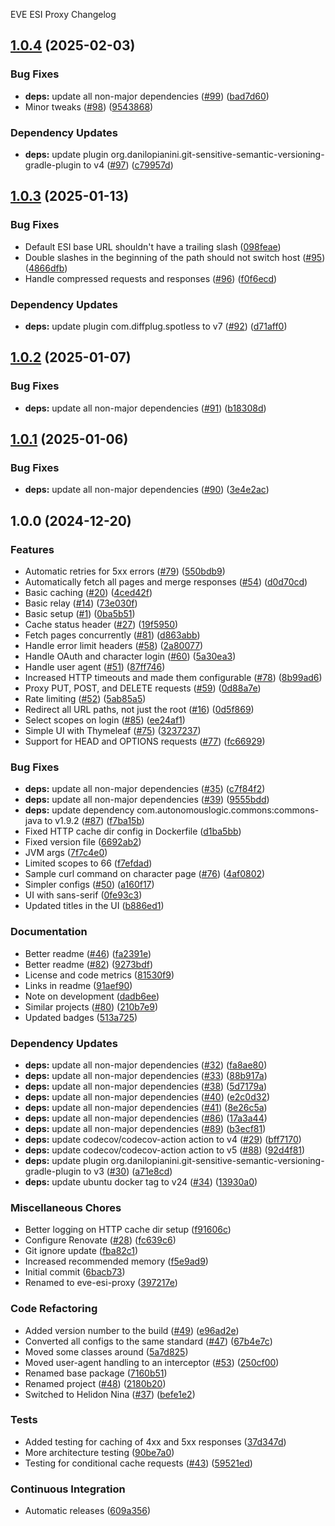 EVE ESI Proxy Changelog

## [1.0.4](https://github.com/autonomouslogic/eve-esi-proxy/compare/1.0.3...1.0.4) (2025-02-03)


### Bug Fixes

* **deps:** update all non-major dependencies ([#99](https://github.com/autonomouslogic/eve-esi-proxy/issues/99)) ([bad7d60](https://github.com/autonomouslogic/eve-esi-proxy/commit/bad7d605cb549e3c9f9f13a5a3fc6260beb17478))
* Minor tweaks ([#98](https://github.com/autonomouslogic/eve-esi-proxy/issues/98)) ([9543868](https://github.com/autonomouslogic/eve-esi-proxy/commit/954386856b80410e7db36639445ee0dd2a4e261b))


### Dependency Updates

* **deps:** update plugin org.danilopianini.git-sensitive-semantic-versioning-gradle-plugin to v4 ([#97](https://github.com/autonomouslogic/eve-esi-proxy/issues/97)) ([c79957d](https://github.com/autonomouslogic/eve-esi-proxy/commit/c79957d0c5789fddb0b0c08c6064db95a674b93b))

## [1.0.3](https://github.com/autonomouslogic/eve-esi-proxy/compare/1.0.2...1.0.3) (2025-01-13)


### Bug Fixes

* Default ESI base URL shouldn't have a trailing slash ([098feae](https://github.com/autonomouslogic/eve-esi-proxy/commit/098feaec844b2afcdfd9ae5d897dd9849346e0e4))
* Double slashes in the beginning of the path should not switch host ([#95](https://github.com/autonomouslogic/eve-esi-proxy/issues/95)) ([4866dfb](https://github.com/autonomouslogic/eve-esi-proxy/commit/4866dfbb81b40d20b7135ab1b4d7a98c5b6fe5d1))
* Handle compressed requests and responses ([#96](https://github.com/autonomouslogic/eve-esi-proxy/issues/96)) ([f0f6ecd](https://github.com/autonomouslogic/eve-esi-proxy/commit/f0f6ecdf23d154c2c82827b343de3d771f247cfc))


### Dependency Updates

* **deps:** update plugin com.diffplug.spotless to v7 ([#92](https://github.com/autonomouslogic/eve-esi-proxy/issues/92)) ([d71aff0](https://github.com/autonomouslogic/eve-esi-proxy/commit/d71aff0b4f78b919413b174cec2d6bd547a0a78b))

## [1.0.2](https://github.com/autonomouslogic/eve-esi-proxy/compare/1.0.1...1.0.2) (2025-01-07)


### Bug Fixes

* **deps:** update all non-major dependencies ([#91](https://github.com/autonomouslogic/eve-esi-proxy/issues/91)) ([b18308d](https://github.com/autonomouslogic/eve-esi-proxy/commit/b18308d8324fd0d251df5a5d3b9a0cb4326f326b))

## [1.0.1](https://github.com/autonomouslogic/eve-esi-proxy/compare/1.0.0...1.0.1) (2025-01-06)


### Bug Fixes

* **deps:** update all non-major dependencies ([#90](https://github.com/autonomouslogic/eve-esi-proxy/issues/90)) ([3e4e2ac](https://github.com/autonomouslogic/eve-esi-proxy/commit/3e4e2ac455f2e1b6e24b01d8b12e66f81349c9a8))

## 1.0.0 (2024-12-20)


### Features

* Automatic retries for 5xx errors ([#79](https://github.com/autonomouslogic/eve-esi-proxy/issues/79)) ([550bdb9](https://github.com/autonomouslogic/eve-esi-proxy/commit/550bdb9ccb034aa2ad886a95215a70945c5340dc))
* Automatically fetch all pages and merge responses ([#54](https://github.com/autonomouslogic/eve-esi-proxy/issues/54)) ([d0d70cd](https://github.com/autonomouslogic/eve-esi-proxy/commit/d0d70cd628d5eb70bcbd5074f645e9a20a562b1e))
* Basic caching ([#20](https://github.com/autonomouslogic/eve-esi-proxy/issues/20)) ([4ced42f](https://github.com/autonomouslogic/eve-esi-proxy/commit/4ced42f1859cf1b2e8e750bcf1e192bd0a24edc7))
* Basic relay ([#14](https://github.com/autonomouslogic/eve-esi-proxy/issues/14)) ([73e030f](https://github.com/autonomouslogic/eve-esi-proxy/commit/73e030f891aecd9faf3be7ca8db4e212ac113458))
* Basic setup ([#1](https://github.com/autonomouslogic/eve-esi-proxy/issues/1)) ([0ba5b51](https://github.com/autonomouslogic/eve-esi-proxy/commit/0ba5b51c9cb3e5c81c5213b097ce088bb49d52fa))
* Cache status header ([#27](https://github.com/autonomouslogic/eve-esi-proxy/issues/27)) ([19f5950](https://github.com/autonomouslogic/eve-esi-proxy/commit/19f595063ad69cd2cdae85ed5ce5b52450ecf2d6))
* Fetch pages concurrently ([#81](https://github.com/autonomouslogic/eve-esi-proxy/issues/81)) ([d863abb](https://github.com/autonomouslogic/eve-esi-proxy/commit/d863abb25b46a1b2c249fc43e2b799707de5afc2))
* Handle error limit headers ([#58](https://github.com/autonomouslogic/eve-esi-proxy/issues/58)) ([2a80077](https://github.com/autonomouslogic/eve-esi-proxy/commit/2a8007706c4c06b0d7c939524f2dff93ddd02130))
* Handle OAuth and character login ([#60](https://github.com/autonomouslogic/eve-esi-proxy/issues/60)) ([5a30ea3](https://github.com/autonomouslogic/eve-esi-proxy/commit/5a30ea3d21deca0197b7d41e0b5e2bf93f536666))
* Handle user agent ([#51](https://github.com/autonomouslogic/eve-esi-proxy/issues/51)) ([87ff746](https://github.com/autonomouslogic/eve-esi-proxy/commit/87ff746ef48a99612b9e8dcbfc03bc567f38aa8f))
* Increased HTTP timeouts and made them configurable ([#78](https://github.com/autonomouslogic/eve-esi-proxy/issues/78)) ([8b99ad6](https://github.com/autonomouslogic/eve-esi-proxy/commit/8b99ad6cfe9c65b72464481f80be8072edadfd62))
* Proxy PUT, POST, and DELETE requests ([#59](https://github.com/autonomouslogic/eve-esi-proxy/issues/59)) ([0d88a7e](https://github.com/autonomouslogic/eve-esi-proxy/commit/0d88a7e5b8d8f4f0c30bcf90915be34f53d16dff))
* Rate limiting ([#52](https://github.com/autonomouslogic/eve-esi-proxy/issues/52)) ([5ab85a5](https://github.com/autonomouslogic/eve-esi-proxy/commit/5ab85a5e80ddf28e52be57e30acede947efa1ae5))
* Redirect all URL paths, not just the root ([#16](https://github.com/autonomouslogic/eve-esi-proxy/issues/16)) ([0d5f869](https://github.com/autonomouslogic/eve-esi-proxy/commit/0d5f86950842c05fe53da483af019a7491f320b8))
* Select scopes on login ([#85](https://github.com/autonomouslogic/eve-esi-proxy/issues/85)) ([ee24af1](https://github.com/autonomouslogic/eve-esi-proxy/commit/ee24af1e5cd0227f54eb9bcd929ce516d4edfb10))
* Simple UI with Thymeleaf ([#75](https://github.com/autonomouslogic/eve-esi-proxy/issues/75)) ([3237237](https://github.com/autonomouslogic/eve-esi-proxy/commit/3237237d1c801b5efef5fd58ed792c1781e4d59d))
* Support for HEAD and OPTIONS requests ([#77](https://github.com/autonomouslogic/eve-esi-proxy/issues/77)) ([fc66929](https://github.com/autonomouslogic/eve-esi-proxy/commit/fc669295c0f3574e273fadf34742dbf363e17419))


### Bug Fixes

* **deps:** update all non-major dependencies ([#35](https://github.com/autonomouslogic/eve-esi-proxy/issues/35)) ([c7f84f2](https://github.com/autonomouslogic/eve-esi-proxy/commit/c7f84f273666312664d07e7daf32285df256430c))
* **deps:** update all non-major dependencies ([#39](https://github.com/autonomouslogic/eve-esi-proxy/issues/39)) ([9555bdd](https://github.com/autonomouslogic/eve-esi-proxy/commit/9555bdd2b3ae7917ac6e6f8086d7aaa9bc705cab))
* **deps:** update dependency com.autonomouslogic.commons:commons-java to v1.9.2 ([#87](https://github.com/autonomouslogic/eve-esi-proxy/issues/87)) ([f7ba15b](https://github.com/autonomouslogic/eve-esi-proxy/commit/f7ba15b4c7835b31cad7bc490b1e393e3fe00601))
* Fixed HTTP cache dir config in Dockerfile ([d1ba5bb](https://github.com/autonomouslogic/eve-esi-proxy/commit/d1ba5bb6934589399a72c77f419fd281b0846430))
* Fixed version file ([6692ab2](https://github.com/autonomouslogic/eve-esi-proxy/commit/6692ab263d0dd5c181ace4f1ac87737a85d0c427))
* JVM args ([7f7c4e0](https://github.com/autonomouslogic/eve-esi-proxy/commit/7f7c4e061010be063688d8ed0ce60719bec856a9))
* Limited scopes to 66 ([f7efdad](https://github.com/autonomouslogic/eve-esi-proxy/commit/f7efdad034a5b326efa5be831828078844c9e917))
* Sample curl command on character page ([#76](https://github.com/autonomouslogic/eve-esi-proxy/issues/76)) ([4af0802](https://github.com/autonomouslogic/eve-esi-proxy/commit/4af08021375106a089b894f449a262824967ee8e))
* Simpler configs ([#50](https://github.com/autonomouslogic/eve-esi-proxy/issues/50)) ([a160f17](https://github.com/autonomouslogic/eve-esi-proxy/commit/a160f17a2f6b2bc4ed63eaa5f1dad0a3715485d2))
* UI with sans-serif ([0fe93c3](https://github.com/autonomouslogic/eve-esi-proxy/commit/0fe93c3e210fec5b084896388a652f0f6b40fc6d))
* Updated titles in the UI ([b886ed1](https://github.com/autonomouslogic/eve-esi-proxy/commit/b886ed188644744cdd61c5a303be2e3c0bb8f2f4))


### Documentation

* Better readme ([#46](https://github.com/autonomouslogic/eve-esi-proxy/issues/46)) ([fa2391e](https://github.com/autonomouslogic/eve-esi-proxy/commit/fa2391ec7e3eebd3d7fe2e06cebde411775fd6c0))
* Better readme ([#82](https://github.com/autonomouslogic/eve-esi-proxy/issues/82)) ([9273bdf](https://github.com/autonomouslogic/eve-esi-proxy/commit/9273bdffe28c6d776f6badf3e0f1b96afa8ee61c))
* License and code metrics ([81530f9](https://github.com/autonomouslogic/eve-esi-proxy/commit/81530f950704efd99fa4eb1e83446462ac73283e))
* Links in readme ([91aef90](https://github.com/autonomouslogic/eve-esi-proxy/commit/91aef901fe6f088a34bab49fd52716c83c280de2))
* Note on development ([dadb6ee](https://github.com/autonomouslogic/eve-esi-proxy/commit/dadb6ee1da542fea42e245a6de286f243774bbde))
* Similar projects ([#80](https://github.com/autonomouslogic/eve-esi-proxy/issues/80)) ([210b7e9](https://github.com/autonomouslogic/eve-esi-proxy/commit/210b7e96fe0183c875dbc9cb8d64f9b63ad06eec))
* Updated badges ([513a725](https://github.com/autonomouslogic/eve-esi-proxy/commit/513a7255af765c6d698550e6fe800bb40b83a4d2))


### Dependency Updates

* **deps:** update all non-major dependencies ([#32](https://github.com/autonomouslogic/eve-esi-proxy/issues/32)) ([fa8ae80](https://github.com/autonomouslogic/eve-esi-proxy/commit/fa8ae80ba776a1be42fd7e8b8dbc7233f5baab95))
* **deps:** update all non-major dependencies ([#33](https://github.com/autonomouslogic/eve-esi-proxy/issues/33)) ([88b917a](https://github.com/autonomouslogic/eve-esi-proxy/commit/88b917a3108231bb886d7e999818aa10b6f36e4d))
* **deps:** update all non-major dependencies ([#38](https://github.com/autonomouslogic/eve-esi-proxy/issues/38)) ([5d7179a](https://github.com/autonomouslogic/eve-esi-proxy/commit/5d7179a963586f26e16fd32697cb2a119086a14f))
* **deps:** update all non-major dependencies ([#40](https://github.com/autonomouslogic/eve-esi-proxy/issues/40)) ([e2c0d32](https://github.com/autonomouslogic/eve-esi-proxy/commit/e2c0d32255a71422a66f19a23616488c767f224c))
* **deps:** update all non-major dependencies ([#41](https://github.com/autonomouslogic/eve-esi-proxy/issues/41)) ([8e26c5a](https://github.com/autonomouslogic/eve-esi-proxy/commit/8e26c5a0e1f3af0d08ecc16d5b5edd405bd740b4))
* **deps:** update all non-major dependencies ([#86](https://github.com/autonomouslogic/eve-esi-proxy/issues/86)) ([17a3a44](https://github.com/autonomouslogic/eve-esi-proxy/commit/17a3a44bc1027a48c5ff41b9e5cc15a61fc9e8d1))
* **deps:** update all non-major dependencies ([#89](https://github.com/autonomouslogic/eve-esi-proxy/issues/89)) ([b3ecf81](https://github.com/autonomouslogic/eve-esi-proxy/commit/b3ecf8103b98dfa54cbedf9676ab4102d153c849))
* **deps:** update codecov/codecov-action action to v4 ([#29](https://github.com/autonomouslogic/eve-esi-proxy/issues/29)) ([bff7170](https://github.com/autonomouslogic/eve-esi-proxy/commit/bff71703ec19b24a3a1f2be6e6e46fa0653d58ef))
* **deps:** update codecov/codecov-action action to v5 ([#88](https://github.com/autonomouslogic/eve-esi-proxy/issues/88)) ([92d4f81](https://github.com/autonomouslogic/eve-esi-proxy/commit/92d4f812dbc8a12817024dd49f6e41e8c4b58f47))
* **deps:** update plugin org.danilopianini.git-sensitive-semantic-versioning-gradle-plugin to v3 ([#30](https://github.com/autonomouslogic/eve-esi-proxy/issues/30)) ([a71e8cd](https://github.com/autonomouslogic/eve-esi-proxy/commit/a71e8cd7cd41204461f3a887973a17293e69f0ab))
* **deps:** update ubuntu docker tag to v24 ([#34](https://github.com/autonomouslogic/eve-esi-proxy/issues/34)) ([13930a0](https://github.com/autonomouslogic/eve-esi-proxy/commit/13930a0fc9c6a43b22110cd2dbbbf507ffdd7149))


### Miscellaneous Chores

* Better logging on HTTP cache dir setup ([f91606c](https://github.com/autonomouslogic/eve-esi-proxy/commit/f91606c3b510462d3f0152cb7d2a2fb7b8f1c4be))
* Configure Renovate ([#28](https://github.com/autonomouslogic/eve-esi-proxy/issues/28)) ([fc639c6](https://github.com/autonomouslogic/eve-esi-proxy/commit/fc639c6a441801fa2a0082c7ff83e347c2e56306))
* Git ignore update ([fba82c1](https://github.com/autonomouslogic/eve-esi-proxy/commit/fba82c17ca55fc129388d508117b0249d9d03cdc))
* Increased recommended memory ([f5e9ad9](https://github.com/autonomouslogic/eve-esi-proxy/commit/f5e9ad98d3265f262b2bbe286f20a41fee9ad5bd))
* Initial commit ([6bacb73](https://github.com/autonomouslogic/eve-esi-proxy/commit/6bacb7317b4573a793ca2e9506be17d096e6d81d))
* Renamed to eve-esi-proxy ([397217e](https://github.com/autonomouslogic/eve-esi-proxy/commit/397217e4dd77d5757f40e659acc48b5cd8c1192f))


### Code Refactoring

* Added version number to the build ([#49](https://github.com/autonomouslogic/eve-esi-proxy/issues/49)) ([e96ad2e](https://github.com/autonomouslogic/eve-esi-proxy/commit/e96ad2e68001c66004cb3cf71e3553053a4790c6))
* Converted all configs to the same standard ([#47](https://github.com/autonomouslogic/eve-esi-proxy/issues/47)) ([67b4e7c](https://github.com/autonomouslogic/eve-esi-proxy/commit/67b4e7c443136a0f763fac8b9acbddcc951fb52f))
* Moved some classes around ([5a7d825](https://github.com/autonomouslogic/eve-esi-proxy/commit/5a7d8250cec56ea5a0ab6dc23d7d5c78b8860f6a))
* Moved user-agent handling to an interceptor ([#53](https://github.com/autonomouslogic/eve-esi-proxy/issues/53)) ([250cf00](https://github.com/autonomouslogic/eve-esi-proxy/commit/250cf00f221cc94dc411d6170349718552171b22))
* Renamed base package ([7160b51](https://github.com/autonomouslogic/eve-esi-proxy/commit/7160b51b1b2253e34f3ad4b487f0b59a5beca263))
* Renamed project ([#48](https://github.com/autonomouslogic/eve-esi-proxy/issues/48)) ([2180b20](https://github.com/autonomouslogic/eve-esi-proxy/commit/2180b2049a8d2a502bf85e873bcbdca2e29a1fb2))
* Switched to Helidon Nina ([#37](https://github.com/autonomouslogic/eve-esi-proxy/issues/37)) ([befe1e2](https://github.com/autonomouslogic/eve-esi-proxy/commit/befe1e2a28b7eabaa2bad40270bb119ef6621dc9))


### Tests

* Added testing for caching of 4xx and 5xx responses ([37d347d](https://github.com/autonomouslogic/eve-esi-proxy/commit/37d347da2be0449c591ebe5d07170f44d9fb0fa4))
* More architecture testing ([90be7a0](https://github.com/autonomouslogic/eve-esi-proxy/commit/90be7a011048dd0c57de1c6d3d035e63f74519d7))
* Testing for conditional cache requests ([#43](https://github.com/autonomouslogic/eve-esi-proxy/issues/43)) ([59521ed](https://github.com/autonomouslogic/eve-esi-proxy/commit/59521eddaf39f9cadc1e678ed94b4abf4dd503b7))


### Continuous Integration

* Automatic releases ([609a356](https://github.com/autonomouslogic/eve-esi-proxy/commit/609a3560f9e035b73ccd588b5c10928ef36e35d7))
